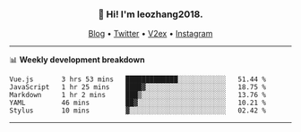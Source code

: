 <h3 align="center">👋 Hi! I'm leozhang2018.</h3>
<p align="center">
  <a href="https://code.leozhang2018.me">Blog</a> •
  <a href="https://twitter.com/leozhang2018">Twitter</a> •
  <a href="https://www.v2ex.com/member/leozhang">V2ex</a> •
  <a href="https://www.instagram.com/leozhanghere">Instagram</a>
</p>

-------

📊 **Weekly development breakdown**
<!--START_SECTION:waka-->
```text
Vue.js       3 hrs 53 mins   █████████████░░░░░░░░░░░░   51.44 % 
JavaScript   1 hr 25 mins    ████▓░░░░░░░░░░░░░░░░░░░░   18.75 % 
Markdown     1 hr 2 mins     ███▒░░░░░░░░░░░░░░░░░░░░░   13.76 % 
YAML         46 mins         ██▓░░░░░░░░░░░░░░░░░░░░░░   10.21 % 
Stylus       10 mins         ▓░░░░░░░░░░░░░░░░░░░░░░░░   02.42 % 
```
<!--END_SECTION:waka-->
-------
